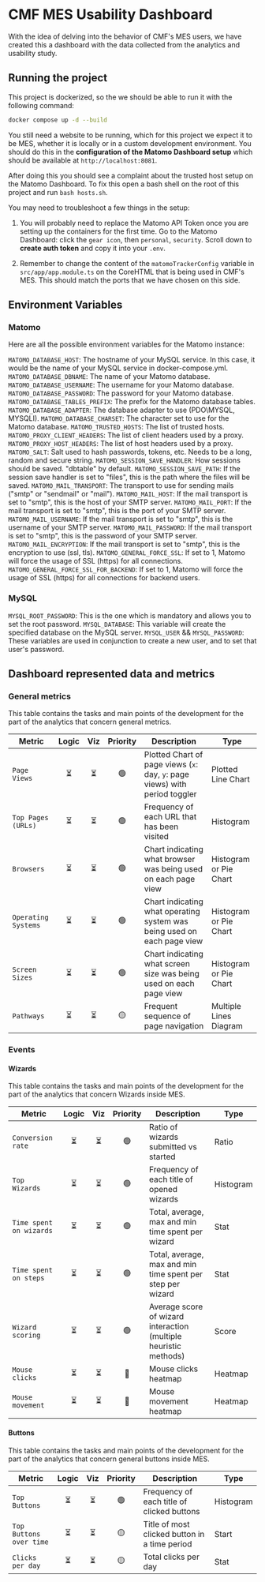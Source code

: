 # CMF MES Usability Dashboard

With the idea of delving into the behavior of CMF's MES users, we have created this a dashboard with the data collected from the analytics and usability study.

## Running the project

This project is dockerized, so the we should be able to run it with the following command:

```bash
docker compose up -d --build
```

You still need a website to be running, which for this project we expect it to be MES, whether it is locally or in a custom development environment. You should do this in the **configuration of the Matomo Dashboard setup** which should be available at `http://localhost:8081`.

After doing this you should see a complaint about the trusted host setup on the Matomo Dashboard. To fix this open a bash shell on the root of this project and run `bash hosts.sh`.

You may need to troubleshoot a few things in the setup:

1. You will probably need to replace the Matomo API Token once you are setting up the containers for the first time. Go to the Matomo Dashboard: click the `gear icon`, then `personal`, `security`. Scroll down to **create auth token** and copy it into your `.env`.

2. Remember to change the content of the `matomoTrackerConfig` variable in `src/app/app.module.ts` on the CoreHTML that is being used in CMF's MES. This should match the ports that we have chosen on this side.

## Environment Variables

### Matomo

Here are all the possible environment variables for the Matomo instance:

`MATOMO_DATABASE_HOST`: The hostname of your MySQL service. In this case, it would be the name of your MySQL service in docker-compose.yml.
`MATOMO_DATABASE_DBNAME`: The name of your Matomo database.
`MATOMO_DATABASE_USERNAME`: The username for your Matomo database.
`MATOMO_DATABASE_PASSWORD`: The password for your Matomo database.
`MATOMO_DATABASE_TABLES_PREFIX`: The prefix for the Matomo database tables.
`MATOMO_DATABASE_ADAPTER`: The database adapter to use (PDO\MYSQL, MYSQLI).
`MATOMO_DATABASE_CHARSET`: The character set to use for the Matomo database.
`MATOMO_TRUSTED_HOSTS`: The list of trusted hosts.
`MATOMO_PROXY_CLIENT_HEADERS`: The list of client headers used by a proxy.
`MATOMO_PROXY_HOST_HEADERS`: The list of host headers used by a proxy.
`MATOMO_SALT`: Salt used to hash passwords, tokens, etc. Needs to be a long, random and secure string.
`MATOMO_SESSION_SAVE_HANDLER`: How sessions should be saved. "dbtable" by default.
`MATOMO_SESSION_SAVE_PATH`: If the session save handler is set to "files", this is the path where the files will be saved.
`MATOMO_MAIL_TRANSPORT`: The transport to use for sending mails ("smtp" or "sendmail" or "mail").
`MATOMO_MAIL_HOST`: If the mail transport is set to "smtp", this is the host of your SMTP server.
`MATOMO_MAIL_PORT`: If the mail transport is set to "smtp", this is the port of your SMTP server.
`MATOMO_MAIL_USERNAME`: If the mail transport is set to "smtp", this is the username of your SMTP server.
`MATOMO_MAIL_PASSWORD`: If the mail transport is set to "smtp", this is the password of your SMTP server.
`MATOMO_MAIL_ENCRYPTION`: If the mail transport is set to "smtp", this is the encryption to use (ssl, tls).
`MATOMO_GENERAL_FORCE_SSL`: If set to 1, Matomo will force the usage of SSL (https) for all connections.
`MATOMO_GENERAL_FORCE_SSL_FOR_BACKEND`: If set to 1, Matomo will force the usage of SSL (https) for all connections for backend users.

### MySQL

`MYSQL_ROOT_PASSWORD`: This is the one which is mandatory and allows you to set the root password.
`MYSQL_DATABASE`: This variable will create the specified database on the MySQL server.
`MYSQL_USER` && `MYSQL_PASSWORD`: These variables are used in conjunction to create a new user, and to set that user's password.

## Dashboard represented data and metrics

### General metrics

This table contains the tasks and main points of the development for the part of the analytics that concern general metrics.

| Metric              | Logic | Viz | Priority | Description                                                                 | Type                   |
| ------------------- | :---: | :-: | :------: | --------------------------------------------------------------------------- | ---------------------- |
| `Page Views`        |  ⏳   | ⏳  |    🟢    | Plotted Chart of page views (`x`: day, `y`: page views) with period toggler | Plotted Line Chart     |
| `Top Pages (URLs)`  |  ⏳   | ⏳  |    🟢    | Frequency of each URL that has been visited                                 | Histogram              |
| `Browsers`          |  ⏳   | ⏳  |    🟢    | Chart indicating what browser was being used on each page view              | Histogram or Pie Chart |
| `Operating Systems` |  ⏳   | ⏳  |    🟢    | Chart indicating what operating system was being used on each page view     | Histogram or Pie Chart |
| `Screen Sizes`      |  ⏳   | ⏳  |    🟢    | Chart indicating what screen size was being used on each page view          | Histogram or Pie Chart |
| `Pathways`          |  ⏳   | ⏳  |    🟡    | Frequent sequence of page navigation                                        | Multiple Lines Diagram |

### Events

#### Wizards

This table contains the tasks and main points of the development for the part of the analytics that concern Wizards inside MES.

| Metric                  | Logic | Viz | Priority | Description                                                      | Type      |
| ----------------------- | :---: | :-: | :------: | ---------------------------------------------------------------- | --------- |
| `Conversion rate`       |  ⏳   | ⏳  |    🟢    | Ratio of wizards submitted vs started                            | Ratio     |
| `Top Wizards`           |  ⏳   | ⏳  |    🟢    | Frequency of each title of opened wizards                        | Histogram |
| `Time spent on wizards` |  ⏳   | ⏳  |    🟢    | Total, average, max and min time spent per wizard                | Stat      |
| `Time spent on steps`   |  ⏳   | ⏳  |    🟢    | Total, average, max and min time spent per step per wizard       | Stat      |
| `Wizard scoring`        |  ⏳   | ⏳  |    🟢    | Average score of wizard interaction (multiple heuristic methods) | Score     |
| `Mouse clicks`          |  ⏳   | ⏳  |    🔴    | Mouse clicks heatmap                                             | Heatmap   |
| `Mouse movement`        |  ⏳   | ⏳  |    🔴    | Mouse movement heatmap                                           | Heatmap   |

#### Buttons

This table contains the tasks and main points of the development for the part of the analytics that concern general buttons inside MES.

| Metric                  | Logic | Viz | Priority | Description                                   | Type      |
| ----------------------- | :---: | :-: | :------: | --------------------------------------------- | --------- |
| `Top Buttons`           |  ⏳   | ⏳  |    🟢    | Frequency of each title of clicked buttons    | Histogram |
| `Top Buttons over time` |  ⏳   | ⏳  |    🟡    | Title of most clicked button in a time period | Start     |
| `Clicks per day`        |  ⏳   | ⏳  |    🟡    | Total clicks per day                          | Stat      |
